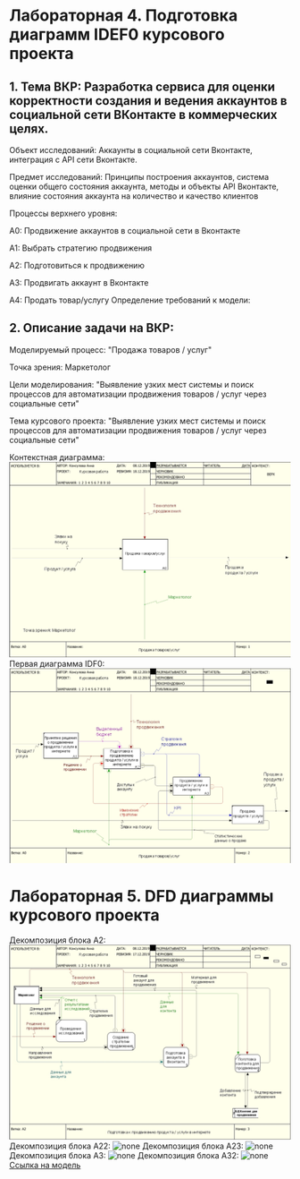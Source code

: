 # Лабораторная 4. Подготовка диаграмм IDEF0 курсового проекта

## 1. Тема ВКР: Разработка сервиса для оценки корректности создания и ведения аккаунтов в социальной сети ВКонтакте в коммерческих целях.

Объект исследований: Аккаунты в социальной сети Вконтакте, интеграция с API сети Вконтакте.

Предмет исследований: Принципы построения аккаунтов, система оценки общего состояния аккаунта, методы и объекты API Вконтакте, влияние состояния аккаунта на количество и качество клиентов

Процессы верхнего уровня:

А0: Продвижение аккаунтов в социальной сети в Вконтакте

А1: Выбрать стратегию продвижения

А2: Подготовиться к продвижению

А3: Продвигать аккаунт в Вконтакте

А4: Продать товар/услугу
Определение требований к модели:

## 2. Описание задачи на ВКР: 

Моделируемый процесс: "Продажа товаров / услуг"

Точка зрения: Маркетолог

Цели моделирования: "Выявление узких мест системы и поиск процессов для автоматизации продвижения товаров / услуг через социальные сети"

Тема курсового проекта: "Выявление узких мест системы и поиск процессов для автоматизации продвижения товаров / услуг через социальные сети"

Контекстная диаграмма:![none](https://github.com/AnnKons/Kursach/blob/master/1.jpg)
Первая диаграмма IDF0:![none](https://github.com/AnnKons/Kursach/blob/master/2.jpg)

# Лабораторная 5. DFD диаграммы курсового проекта

Декомпозиция блока A2: ![none](https://github.com/AnnKons/Kursach/blob/master/2аправильный.jpg)
Декомпозиция блока A22: ![none](https://github.com/AnnKons/Kursach/blob/master/2а1.jpg)
Декомпозиция блока A23: ![none](https://github.com/AnnKons/Kursach/blob/master/2а2.jpg)
Декомпозиция блока A3: ![none](https://github.com/AnnKons/Kursach/blob/master/2б.jpg)
Декомпозиция блока A32: ![none](https://github.com/AnnKons/Kursach/blob/master/2б1.jpg)
[Ссылка на модель](https://github.com/AnnKons/Kursach/blob/master/1l.rsf)


